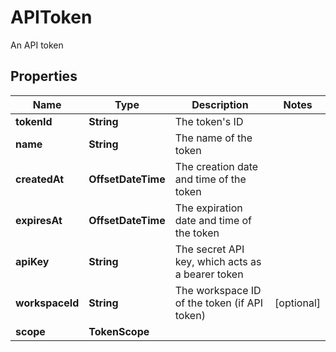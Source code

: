 

# APIToken

An API token

## Properties

| Name | Type | Description | Notes |
|------------ | ------------- | ------------- | -------------|
|**tokenId** | **String** | The token&#39;s ID |  |
|**name** | **String** | The name of the token |  |
|**createdAt** | **OffsetDateTime** | The creation date and time of the token |  |
|**expiresAt** | **OffsetDateTime** | The expiration date and time of the token |  |
|**apiKey** | **String** | The secret API key, which acts as a bearer token |  |
|**workspaceId** | **String** | The workspace ID of the token (if API token) |  [optional] |
|**scope** | **TokenScope** |  |  |



